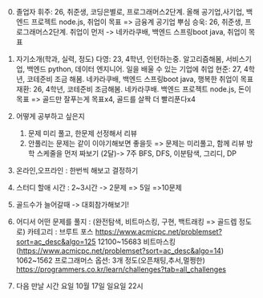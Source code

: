 0. 졸업자
   휘주: 26, 취준생, 코딩은별로, 프로그래머스2단계. 올해 공기업,사기업, 백엔드 프로젝트 node.js, 취업이 목표 => 금융계 공기업 뿌심
    승욱: 26, 취준생, 프로그래머스2단계. 취업이 먼저 -> 네카라쿠배, 백엔드 스프링boot java, 취업이 목표

1. 자기소개(학과, 실력, 정도)
   다영: 23, 4학년, 인턴하는중. 알고리즘해봄, 서비스기업, 백엔드 python, 데이터 엔지니어. 일을 배울 수 있는 기업에 취업
   현준: 27, 4학년, 코테준비 조금 해봄. 네카라쿠배, 백엔드 스프링boot java, 행복한 취업이 목표
   재환: 26, 4학년, 코테준비 조금해봄. 네카라쿠배. 백엔드 프로젝트 node.js, 돈이 목표
=> 골드만 잘푸는게 목표x4, 골드를 살짝 더 빨리푼다x4

2. 어떻게 공부하고 싶은지
   1. 문제 미리 풀고, 한문제 선정해서 리뷰
   2. 안풀리는 문제는 같이 이야기해보면 좋을듯
   => 문제는 미리풀고, 함께 리뷰
   방학 스케줄을 먼저 짜보기 (2달)-> 7주
   BFS, DFS, 이분탐색, 그리디, DP
3. 온라인,오프라인 : 한번씩 해보고 결정하기
4. 스터디 할애 시간 : 2~3시간 -> 2문제 => 5일 =>10문제
4. 골드수가 늘어갈때 -> 대회참가해보기!
5. 어디서 어떤 문제를 풀지 : (완전탐색, 비트마스킹, 구현, 백트래킹 => 골드렙 정도로)
   카테고리 : 브루트 포스 https://www.acmicpc.net/problemset?sort=ac_desc&algo=125
   12100~15683
   비트마스킹 (https://www.acmicpc.net/problemset?sort=ac_desc&algo=14)
   1062~1562
   프로그래머스 옵션: 3개 정도(오픈채팅,추서,멀쩡한) https://programmers.co.kr/learn/challenges?tab=all_challenges

6. 다음 만날 시간 요일
    10월 17일 일요일 22시